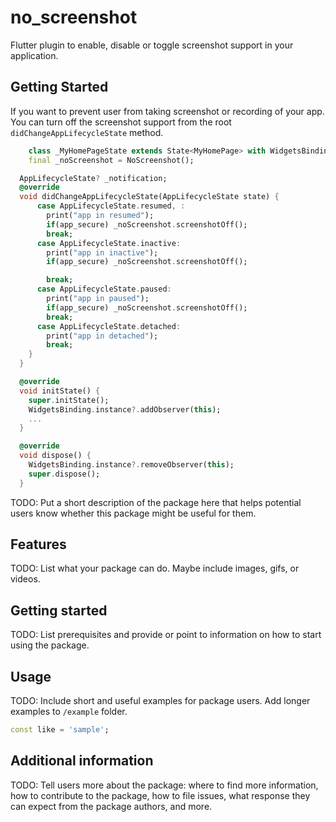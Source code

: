 # no_screenshot

Flutter plugin to enable, disable or toggle screenshot support in your application.

## Getting Started
If you want to prevent user from taking screenshot or recording of your app. You can turn off the screenshot support from the root `didChangeAppLifecycleState` method. 


```dart 
    class _MyHomePageState extends State<MyHomePage> with WidgetsBindingObserver {
    final _noScreenshot = NoScreenshot();

  AppLifecycleState? _notification; 
  @override
  void didChangeAppLifecycleState(AppLifecycleState state) {
      case AppLifecycleState.resumed, :
        print("app in resumed");
        if(app_secure) _noScreenshot.screenshotOff();
        break;
      case AppLifecycleState.inactive:
        print("app in inactive");
        if(app_secure) _noScreenshot.screenshotOff();

        break;
      case AppLifecycleState.paused:
        print("app in paused");
        if(app_secure) _noScreenshot.screenshotOff();
        break;
      case AppLifecycleState.detached:
        print("app in detached");
        break;
    }
  }

  @override
  void initState() {
    super.initState();
    WidgetsBinding.instance?.addObserver(this);
    ...
  }

  @override
  void dispose() {
    WidgetsBinding.instance?.removeObserver(this);
    super.dispose();
  }
```

<!--
This README describes the package. If you publish this package to pub.dev,
this README's contents appear on the landing page for your package.

For information about how to write a good package README, see the guide for
[writing package pages](https://dart.dev/guides/libraries/writing-package-pages).

For general information about developing packages, see the Dart guide for
[creating packages](https://dart.dev/guides/libraries/create-library-packages)
and the Flutter guide for
[developing packages and plugins](https://flutter.dev/developing-packages).
-->

TODO: Put a short description of the package here that helps potential users
know whether this package might be useful for them.

## Features

TODO: List what your package can do. Maybe include images, gifs, or videos.

## Getting started

TODO: List prerequisites and provide or point to information on how to
start using the package.

## Usage

TODO: Include short and useful examples for package users. Add longer examples
to `/example` folder.

```dart
const like = 'sample';
```

## Additional information

TODO: Tell users more about the package: where to find more information, how to
contribute to the package, how to file issues, what response they can expect
from the package authors, and more.
